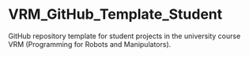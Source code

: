 # VRM_GitHub_Template_Student
GitHub repository template for student projects in the university course VRM (Programming for Robots and Manipulators).
